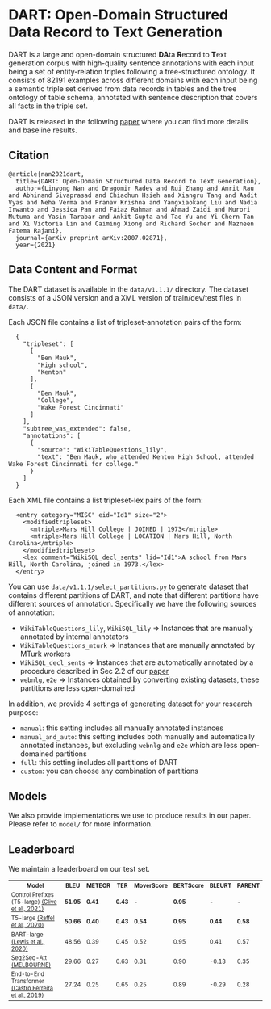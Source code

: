 # DART: Open-Domain Structured Data Record to Text Generation

DART is a large and open-domain structured **DA**ta **R**ecord to **T**ext generation corpus with high-quality sentence annotations with each input being a set of entity-relation triples following a tree-structured ontology.
It consists of 82191 examples across different domains with each input being a semantic triple set derived from data records in tables and the tree ontology of table schema, annotated with sentence description that covers all facts in the triple set.

DART is released in the following [paper](https://arxiv.org/abs/2007.02871) where you can find more details and baseline results.

## Citation
```
@article{nan2021dart,
  title={DART: Open-Domain Structured Data Record to Text Generation},
  author={Linyong Nan and Dragomir Radev and Rui Zhang and Amrit Rau and Abhinand Sivaprasad and Chiachun Hsieh and Xiangru Tang and Aadit Vyas and Neha Verma and Pranav Krishna and Yangxiaokang Liu and Nadia Irwanto and Jessica Pan and Faiaz Rahman and Ahmad Zaidi and Murori Mutuma and Yasin Tarabar and Ankit Gupta and Tao Yu and Yi Chern Tan and Xi Victoria Lin and Caiming Xiong and Richard Socher and Nazneen Fatema Rajani},
  journal={arXiv preprint arXiv:2007.02871},
  year={2021}
```

## Data Content and Format
The DART dataset is available in the `data/v1.1.1/` directory. The dataset consists of a JSON version and a XML version of train/dev/test files in `data/`. 

Each JSON file contains a list of tripleset-annotation pairs of the form:
```
  {
    "tripleset": [
      [
        "Ben Mauk",
        "High school",
        "Kenton"
      ],
      [
        "Ben Mauk",
        "College",
        "Wake Forest Cincinnati"
      ]
    ],
    "subtree_was_extended": false,
    "annotations": [
      {
        "source": "WikiTableQuestions_lily",
        "text": "Ben Mauk, who attended Kenton High School, attended Wake Forest Cincinnati for college."
      }
    ]
  }
```
Each XML file contains a list tripleset-lex pairs of the form:
```
  <entry category="MISC" eid="Id1" size="2">
    <modifiedtripleset>
      <mtriple>Mars Hill College | JOINED | 1973</mtriple>
      <mtriple>Mars Hill College | LOCATION | Mars Hill, North Carolina</mtriple>
    </modifiedtripleset>
    <lex comment="WikiSQL_decl_sents" lid="Id1">A school from Mars Hill, North Carolina, joined in 1973.</lex>
  </entry>
```

You can use `data/v1.1.1/select_partitions.py` to generate dataset that contains different partitions of DART, and note that different partitions have different sources of annotation. Specifically we have the following sources of annotation:
* `WikiTableQuestions_lily`, `WikiSQL_lily` ⇒ Instances that are manually annotated by internal annotators
* `WikiTableQuestions_mturk` ⇒ Instances that are manually annotated by MTurk workers
* `WikiSQL_decl_sents` ⇒ Instances that are automatically annotated by a procedure described in Sec 2.2 of our [paper](https://arxiv.org/abs/2007.02871)
* `webnlg`, `e2e` ⇒ Instances obtained by converting existing datasets, these partitions are less open-domained

In addition, we provide 4 settings of generating dataset for your research purpose:
* `manual`: this setting includes all manually annotated instances
* `manual_and_auto`: this setting includes both manually and automatically annotated instances, but excluding `webnlg` and `e2e` which are less open-domained partitions
* `full`: this setting includes all partitions of DART
* `custom`: you can choose any combination of partitions

## Models
We also provide implementations we use to produce results in our paper. Please refer to `model/` for more information.

## Leaderboard

We maintain a leaderboard on our test set.

<table style='font-size:80%'>
  <tr>
    <th>Model</th>
    <th>BLEU</th>
    <th>METEOR</th>
    <th>TER</th>
    <th>MoverScore</th>
    <th>BERTScore</th>
    <th>BLEURT</th>
    <th>PARENT</th>
  </tr>
  <tr>
    <td> Control Prefixes (T5-large) <a href="https://arxiv.org/pdf/2110.08329.pdf"> (Clive et al., 2021) </a></td>
    <td><b>51.95</b></td>
    <td><b>0.41</b></td>
    <td><b>0.43</b></td>
    <td><b>-</b></td>
    <td><b>0.95</b></td>
    <td><b>-</b></td>
    <td><b>-</b></td>
  </tr>
  <tr>
    <td> T5-large <a href="https://arxiv.org/pdf/1910.10683.pdf"> (Raffel et al., 2020) </a></td>
    <td><b>50.66</b></td>
    <td><b>0.40</b></td>
    <td><b>0.43</b></td>
    <td><b>0.54</b></td>
    <td><b>0.95</b></td>
    <td><b>0.44</b></td>
    <td><b>0.58</b></td>
  </tr>
  <tr>
    <td> BART-large <a href="https://arxiv.org/pdf/1910.13461.pdf"> (Lewis et al., 2020) </a></td>
    <td> 48.56 </td>
    <td> 0.39 </td>
    <td> 0.45 </td>
    <td> 0.52 </td>
    <td> 0.95 </td>
    <td> 0.41 </td>
    <td> 0.57 </td>
  </tr>
  <tr>
    <td> Seq2Seq-Att <a href="https://webnlg-challenge.loria.fr/files/melbourne_report.pdf"> (MELBOURNE) </a></td>
    <td> 29.66 </td>
    <td> 0.27 </td>
    <td> 0.63 </td>
    <td> 0.31 </td>
    <td> 0.90 </td>
    <td> -0.13 </td>
    <td> 0.35 </td>
  </tr>
  <tr>
    <td> End-to-End Transformer <a href="https://arxiv.org/pdf/1908.09022.pdf"> (Castro Ferreira et al., 2019) </a></td>
    <td> 27.24 </td>
    <td> 0.25 </td>
    <td> 0.65 </td>
    <td> 0.25 </td>
    <td> 0.89 </td>
    <td> -0.29 </td>
    <td> 0.28 </td>
  </tr>
</table>

